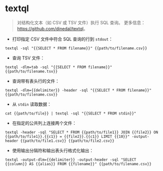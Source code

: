 # textql

> 对结构化文本（如 CSV 或 TSV 文件）执行 SQL 查询。
> 更多信息：<https://github.com/dinedal/textql>。

- 打印指定 CSV 文件中符合 SQL 查询的行到 `stdout`：

`textql -sql "{{SELECT * FROM filename}}" {{path/to/filename.csv}}`

- 查询 TSV 文件：

`textql -dlm=tab -sql "{{SELECT * FROM filename}}" {{path/to/filename.tsv}}`

- 查询带有表头行的文件：

`textql -dlm={{delimiter}} -header -sql "{{SELECT * FROM filename}}" {{path/to/filename.csv}}`

- 从 `stdin` 读取数据：

`cat {{path/to/file}} | textql -sql "{{SELECT * FROM stdin}}"`

- 在指定的公共列上连接两个文件：

`textql -header -sql "SELECT * FROM {{path/to/file1}} JOIN {{file2}} ON {{path/to/file1}}.{{c1}} = {{file2}}.{{c1}} LIMIT {{10}}" -output-header {{path/to/file1.csv}} {{path/to/file2.csv}}`

- 使用输出分隔符和输出表头行格式化输出：

`textql -output-dlm={{delimiter}} -output-header -sql "SELECT {{column}} AS {{alias}} FROM {{filename}}" {{path/to/filename.csv}}`
